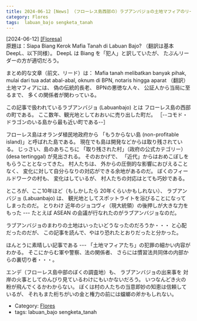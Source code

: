 ```yaml
---
title: 2024-06-12 [News] （フローレス島西部の）ラブアンバジョの土地マフィアのリーダーは誰か？ ---Floresa 紙の取材力はすごい。Floresa の調査に比べれば 人類学者なんて・・・と思ってしまう
category: Flores
tags:  labuan_bajo sengketa_tanah
---
```


[2024-06-12] [[Floresa]](https://floresa.co/perspektif/analisis/64872/2024/06/10/siapa-biang-kerok-mafia-tanah-di-labuan-bajo?utm_source=pocket_saves)  
 原題は：Siapa Biang Kerok Mafia Tanah di Labuan Bajo?
（翻訳は基本 DeepL、以下同様）。
DeepL は Biang を「犯人」と訳していたが、
たぶんリーダーの方が適切だろう。

 まとめ的な文章（前文、リード）は：
Mafia tanah melibatkan banyak pihak,
mulai dari tua adat abal-abal, oknum di BPN,
notaris hingga aparat
（翻訳）土地マフィアには、
偽の伝統的長老、
BPNの悪徳な人々、
公証人から当局に至るまで、
多くの関係者が関わっている。

 この記事で扱われているラブアンバジョ (Labuanbajo) とは
フローレス島の西部の町である。
ここ数年、観光地としておおいに売り出した町だ。
［--コモド・ドラゴンのいる島から最も近い町である--］

 フローレス島はオランダ植民地政府から
「もうからない島 (non-profitable island)」と呼ばれた島である。
現在でも島は開発などからは取り残されている。
じっさい、島のあちこちに
「取り残された村」（政府の公式カテゴリー）
(desa tertinggal) が見出される。
そのおかげで、
「近代」からはおめこぼしをもらうこととなってきた。
村人たちは、
外からの圧倒的な影響におびえることなく、
変化に対して自分らなりの対応ができる余地があるのだ。
ぼくのフィールドワークの村も、
変化はしているが、
村人たちの対応はとても巧妙である。

 ところが、ここ10年ほど（もしかしたら 20年くらいかもしれない）、
ラブアンバジョ (Labuanbajo) は、
観光地としてスポットライトを浴びることになってしまったのだ。
とりわけ
近年のジョコヴィ（現大統領）の後押しが大きな力をもった ---
たとえば ASEAN の会議が行なれたのがラブアンバジョなのだ。

 ラブアンバジョのまわりの土地はいったいどうなったのだろうか・・・
と心配だったのだが、
この記事を読んで、やはり恐れたとおりだったと分かった。

 ほんとうに素晴しい記事である ---
「土地マフィアたち」の犯罪の細かい内容がわかる。
そこにからむ軍や警察、法の関係者、
さらには慣習法共同体の内部からの裏切り者・・・。

 エンデ（フローレス島中部のぼくの調査地）も、
ラブアンバジョの出来事を
対岸の火事としてのんびり見ているわけにもいかないだろう。
いつなんどき火の粉が飛んでくるかわからない。
ぼくは村の人たちの当意即妙の知恵は信頼しているが、
それもまた桁ちがいの金と権力の前には蟷螂の斧かもしれない。

- Category: [Flores](https://merapano.github.io/categories.html#Flores)
- tags:  labuan_bajo sengketa_tanah


